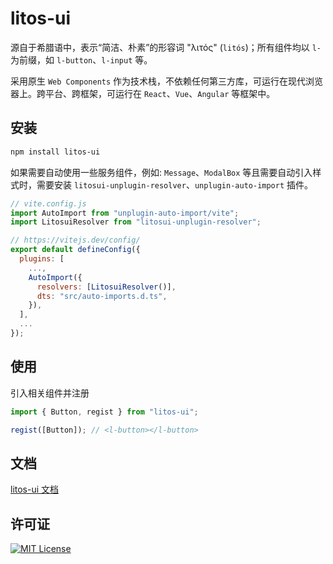 # litos-ui

源自于希腊语中，表示“简洁、朴素”的形容词 "λιτός" (`litós`)；所有组件均以 `l-` 为前缀，如 `l-button`、`l-input` 等。

采用原生 `Web Components` 作为技术栈，不依赖任何第三方库，可运行在现代浏览器上。跨平台、跨框架，可运行在 `React`、`Vue`、`Angular` 等框架中。

## 安装

```bash
npm install litos-ui
```

如果需要自动使用一些服务组件，例如: `Message`、`ModalBox` 等且需要自动引入样式时，需要安装 `litosui-unplugin-resolver`、`unplugin-auto-import` 插件。

```js
// vite.config.js
import AutoImport from "unplugin-auto-import/vite";
import LitosuiResolver from "litosui-unplugin-resolver";

// https://vitejs.dev/config/
export default defineConfig({
  plugins: [
    ...,
    AutoImport({
      resolvers: [LitosuiResolver()],
      dts: "src/auto-imports.d.ts",
    }),
  ],
  ...
});
```

## 使用

引入相关组件并注册

```js
import { Button, regist } from "litos-ui";

regist([Button]); // <l-button></l-button>
```

## 文档

[litos-ui 文档](https://dvshu.github.io/litos-ui/)

## 许可证

[![MIT License](https://img.shields.io/badge/license-MIT-blue.svg)](LICENSE)
